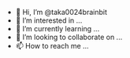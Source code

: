- 👋 Hi, I’m @taka0024brainbit
- 👀 I’m interested in ...
- 🌱 I’m currently learning ...
- 💞️ I’m looking to collaborate on ...
- 📫 How to reach me ...

<!---
taka0024brainbit/taka0024brainbit is a ✨ special ✨ repository because its `README.md` (this file) appears on your GitHub profile.
You can click the Preview link to take a look at your changes.
--->
